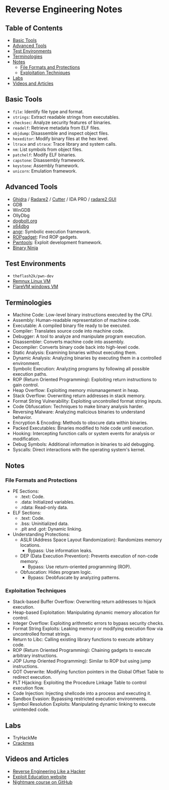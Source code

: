 # Reverse Engineering Notes

## Table of Contents
- [Basic Tools](#basic-tools)
- [Advanced Tools](#advanced-tools)
- [Test Environments](#test-environments)
- [Terminologies](#terminologies)
- [Notes](#notes)
  - [File Formats and Protections](#file-formats-and-protections)
  - [Exploitation Techniques](#exploitation-techniques)
- [Labs](#labs)
- [Videos and Articles](#videos-and-articles)

## Basic Tools
- `file`: Identify file type and format.
- `strings`: Extract readable strings from executables.
- `checksec`: Analyze security features of binaries.
- `readelf`: Retrieve metadata from ELF files.
- `objdump`: Disassemble and inspect object files.
- `hexeditor`: Modify binary files at the hex level.
- `ltrace` and `strace`: Trace library and system calls.
- `nm`: List symbols from object files.
- `patchelf`: Modify ELF binaries.
- `capstone`: Disassembly framework.
- `keystone`: Assembly framework.
- `unicorn`: Emulation framework.

## Advanced Tools
- [Ghidra](https://github.com/NationalSecurityAgency/ghidra) / [Radare2](https://github.com/radareorg/radare2) / [Cutter](https://github.com/rizinorg/cutter) / IDA PRO / [radare2 GUI](https://github.com/radareorg/iaito)
- GDB
- WinGDB
- OllyDbg
- [dogbolt.org](https://dogbolt.org)
- [x64dbg](https://x64dbg.com/)
- [angr](https://github.com/angr/angr): Symbolic execution framework.
- [ROPgadget](https://github.com/JonathanSalwan/ROPgadget): Find ROP gadgets.
- [Pwntools](https://github.com/Gallopsled/pwntools): Exploit development framework.
- [Binary Ninja](https://binary.ninja/)

## Test Environments
- `theflash2k/pwn-dev`
- [Remnux Linux VM](https://remnux.org/)
- [FlareVM windows VM](https://github.com/mandiant/flare-vm)

## Terminologies
- Machine Code: Low-level binary instructions executed by the CPU.
- Assembly: Human-readable representation of machine code.
- Executable: A compiled binary file ready to be executed.
- Compiler: Translates source code into machine code.
- Debugger: A tool to analyze and manipulate program execution.
- Disassembler: Converts machine code into assembly.
- Decompiler: Converts binary code back into high-level code.
- Static Analysis: Examining binaries without executing them.
- Dynamic Analysis: Analyzing binaries by executing them in a controlled environment.
- Symbolic Execution: Analyzing programs by following all possible execution paths.
- ROP (Return Oriented Programming): Exploiting return instructions to gain control.
- Heap Overflow: Exploiting memory mismanagement in heap.
- Stack Overflow: Overwriting return addresses in stack memory.
- Format String Vulnerability: Exploiting uncontrolled format string inputs.
- Code Obfuscation: Techniques to make binary analysis harder.
- Reversing Malware: Analyzing malicious binaries to understand behavior.
- Encryption & Encoding: Methods to obscure data within binaries.
- Packed Executables: Binaries modified to hide code until execution.
- Hooking: Intercepting function calls or system events for analysis or modification.
- Debug Symbols: Additional information in binaries to aid debugging.
- Syscalls: Direct interactions with the operating system's kernel.

## Notes
### File Formats and Protections
- PE Sections:
  - .text: Code.
  - .data: Initialized variables.
  - .rdata: Read-only data.
- ELF Sections:
  - .text: Code.
  - .bss: Uninitialized data.
  - .plt and .got: Dynamic linking.
- Understanding Protections:
  - ASLR (Address Space Layout Randomization): Randomizes memory locations.
    - Bypass: Use information leaks.
  - DEP (Data Execution Prevention): Prevents execution of non-code memory.
    - Bypass: Use return-oriented programming (ROP).
  - Obfuscation: Hides program logic.
    - Bypass: Deobfuscate by analyzing patterns.

### Exploitation Techniques
- Stack-based Buffer Overflow: Overwriting return addresses to hijack execution.
- Heap-based Exploitation: Manipulating dynamic memory allocation for control.
- Integer Overflow: Exploiting arithmetic errors to bypass security checks.
- Format String Exploits: Leaking memory or modifying execution flow via uncontrolled format strings.
- Return to Libc: Calling existing library functions to execute arbitrary code.
- ROP (Return Oriented Programming): Chaining gadgets to execute arbitrary instructions.
- JOP (Jump Oriented Programming): Similar to ROP but using jump instructions.
- GOT Overwrite: Modifying function pointers in the Global Offset Table to redirect execution.
- PLT Hijacking: Exploiting the Procedure Linkage Table to control execution flow.
- Code Injection: Injecting shellcode into a process and executing it.
- Sandbox Evasion: Bypassing restricted execution environments.
- Symbol Resolution Exploits: Manipulating dynamic linking to execute unintended code.

## Labs
- TryHackMe
- [Crackmes](https://crackmes.one/)

## Videos and Articles
- [Reverse Engineering Like a Hacker](https://youtu.be/-__qkpSk_rg)
- [Exploit Education website](https://exploit.education/)
- [Nightmare course on GitHub](https://guyinatuxedo.github.io/)
